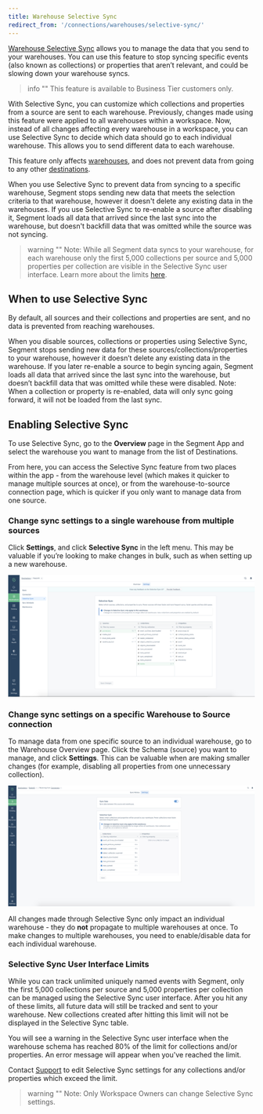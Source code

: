 ```yaml
---
title: Warehouse Selective Sync
redirect_from: '/connections/warehouses/selective-sync/'
---
```


[Warehouse Selective Sync](https://segment.com/docs/connections/warehouses/faq/#can-i-control-what-data-is-sent-to-my-warehouse/) allows you to manage the data that you send to your warehouses. You can use this feature to stop syncing specific events (also known as collections) or properties that aren’t relevant, and could be slowing down your warehouse syncs.

> info ""
> This feature is available to Business Tier customers only.

With Selective Sync, you can customize which collections and properties from a source are sent to each warehouse. Previously, changes made using this feature were applied to all warehouses within a workspace. Now, instead of all changes affecting every warehouse in a workspace, you can use Selective Sync to decide which data should go to each individual warehouse. This allows you to send different data to each warehouse.

This feature only affects [warehouses](/docs/connections/storage/warehouses/), and does not prevent data from going to any other [destinations](/docs/connections/destinations/).

When you use Selective Sync to prevent data from syncing to a specific warehouse, Segment stops sending new data that meets the selection criteria to that warehouse, however it doesn't delete any existing data in the warehouses. If you use Selective Sync to re-enable a source after disabling it, Segment loads all data that arrived since the last sync into the warehouse, but doesn't backfill data that was omitted while the source was not syncing.

> warning ""
> Note: While all Segment data syncs to your warehouse, for each warehouse only the first 5,000 collections per source and 5,000 properties per collection are visible in the Selective Sync user interface. Learn more about the limits [here](#selective-sync-user-interface-limitations).


## When to use Selective Sync

By default, all sources and their collections and properties are sent, and no data is prevented from reaching warehouses.

When you disable sources, collections or properties using Selective Sync, Segment stops sending new data for these sources/collections/properties to your warehouse, however it doesn’t delete any existing data in the warehouse. If you later re-enable a source to begin syncing again, Segment loads all data that arrived since the last sync into the warehouse, but doesn’t backfill data that was omitted while these were disabled. Note: When a collection or property is re-enabled, data will only sync going forward, it will not be loaded from the last sync.

## Enabling Selective Sync

To use Selective Sync, go to the **Overview** page in the Segment App and select the warehouse you want to manage from the list of Destinations.

From here, you can access the Selective Sync feature from two places within the app - from the warehouse level (which makes it quicker to manage multiple sources at once), or from the warehouse-to-source connection page, which is quicker if you only want to manage data from one source.


### Change sync settings to a single warehouse from multiple sources

Click **Settings**, and click **Selective Sync** in the left menu. This may be valuable if you’re looking to make changes in bulk, such as when setting up a new warehouse.

![](images/WH_SS_WH.png)

### Change sync settings on a specific Warehouse to Source connection

To manage data from one specific source to an individual warehouse, go to the Warehouse Overview page. Click the Schema (source) you want to manage, and click **Settings**. This can be valuable when are making smaller changes (for example, disabling all properties from one unnecessary collection).

![](images/WH_SS_Source.png)


All changes made through Selective Sync only impact an individual warehouse - they do **not** propagate to multiple warehouses at once. To make changes to multiple warehouses, you need to enable/disable data for each individual warehouse.

### Selective Sync User Interface Limits

While you can track unlimited uniquely named events with Segment, only the first 5,000 collections per source and 5,000 properties per collection can be managed using the Selective Sync user interface. After you hit any of these limits, all future data will still be tracked and sent to your warehouse. New collections created after hitting this limit will not be displayed in the Selective Sync table.

You will see a warning in the Selective Sync user interface when the warehouse schema has reached 80% of the limit for collections and/or properties. An error message will appear when you've reached the limit.

Contact [Support](https://app.segment.com/help/contact/) to edit Selective Sync settings for any collections and/or properties which exceed the limit.

> warning ""
> Note: Only Workspace Owners can change Selective Sync settings.

